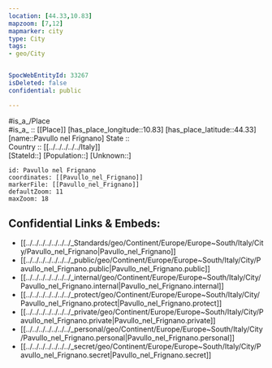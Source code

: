 ```yaml
---
location: [44.33,10.83] 
mapzoom: [7,12] 
mapmarker: city 
type: City
tags:
- geo/City


SpocWebEntityId: 33267
isDeleted: false
confidential: public

---
```

#is_a_/Place  
#is_a_ :: [[Place]] 
[has_place_longitude::10.83] 
[has_place_latitude::44.33] 
[name::Pavullo nel Frignano] 
State ::  
Country :: [[../../../../../Italy]]  
[StateId::] 
[Population::] 
[Unknown::] 


```leaflet
id: Pavullo nel Frignano
coordinates: [[Pavullo_nel_Frignano]] 
markerFile: [[Pavullo_nel_Frignano]] 
defaultZoom: 11 
maxZoom: 18
```


## Confidential Links & Embeds: 
- [[../../../../../../../_Standards/geo/Continent/Europe/Europe~South/Italy/City/Pavullo_nel_Frignano|Pavullo_nel_Frignano]] 
- [[../../../../../../../_public/geo/Continent/Europe/Europe~South/Italy/City/Pavullo_nel_Frignano.public|Pavullo_nel_Frignano.public]] 
- [[../../../../../../../_internal/geo/Continent/Europe/Europe~South/Italy/City/Pavullo_nel_Frignano.internal|Pavullo_nel_Frignano.internal]] 
- [[../../../../../../../_protect/geo/Continent/Europe/Europe~South/Italy/City/Pavullo_nel_Frignano.protect|Pavullo_nel_Frignano.protect]] 
- [[../../../../../../../_private/geo/Continent/Europe/Europe~South/Italy/City/Pavullo_nel_Frignano.private|Pavullo_nel_Frignano.private]] 
- [[../../../../../../../_personal/geo/Continent/Europe/Europe~South/Italy/City/Pavullo_nel_Frignano.personal|Pavullo_nel_Frignano.personal]] 
- [[../../../../../../../_secret/geo/Continent/Europe/Europe~South/Italy/City/Pavullo_nel_Frignano.secret|Pavullo_nel_Frignano.secret]] 
